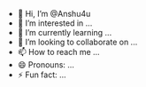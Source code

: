 - 👋 Hi, I’m @Anshu4u
- 👀 I’m interested in ...
- 🌱 I’m currently learning ...
- 💞️ I’m looking to collaborate on ...
- 📫 How to reach me ...
- 😄 Pronouns: ...
- ⚡ Fun fact: ...

<!---{
		"code": 403,
		"error": "You have contributed on 0 days, the minimum for this stamp is 30 days. Some commits were ignored because they ocurred before the Github repo or user creation."
	},
	{
		"code": 403,
		"error": "You have contributed on 0 days, the minimum for this stamp is 60 days. Some commits were ignored because they ocurred before the Github repo or user creation."
	},
	{
		"code": 403,
		"error": "You have contributed on 0 days, the minimum for this stamp is 120 days. Some commits were ignored because they ocurred before the Github repo or user creation."
	}
]
Anshu4u/Anshu4u is a ✨ special ✨ repository because its `README.md` (this file) appears on your GitHub profile.
You can click the Preview link to take a look at your changes.
--->
